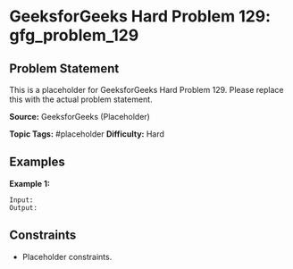 # GeeksforGeeks Hard Problem 129: gfg_problem_129

## Problem Statement

This is a placeholder for GeeksforGeeks Hard Problem 129.
Please replace this with the actual problem statement.

**Source:** GeeksforGeeks (Placeholder)

**Topic Tags:** #placeholder
**Difficulty:** Hard

## Examples

**Example 1:**

```
Input:
Output:
```

## Constraints

- Placeholder constraints.
